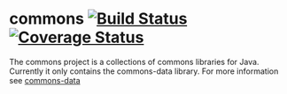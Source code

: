 # commons [![Build Status](https://travis-ci.org/Tomschi/commons.svg?branch=master)](https://travis-ci.org/Tomschi/commons) [![Coverage Status](https://coveralls.io/repos/github/Tomschi/commons/badge.svg?branch=master)](https://coveralls.io/github/Tomschi/commons?branch=master)
The commons project is a collections of commons libraries for Java. Currently it only contains the commons-data library. For more information see [commons-data](commons-data)
